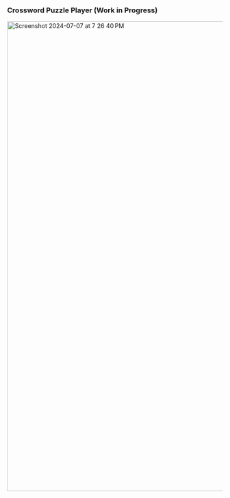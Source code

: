 ### Crossword Puzzle Player (Work in Progress)

<img width="1099" alt="Screenshot 2024-07-07 at 7 26 40 PM" src="https://github.com/jedschlo14/crossword/assets/60563181/514919ac-4b73-4bec-9623-1f2bffb11ef5">
